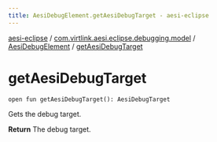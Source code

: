 ```yaml
---
title: AesiDebugElement.getAesiDebugTarget - aesi-eclipse
---
```


[aesi-eclipse](../../index.html) / [com.virtlink.aesi.eclipse.debugging.model](../index.html) / [AesiDebugElement](index.html) / [getAesiDebugTarget](.)

# getAesiDebugTarget

`open fun getAesiDebugTarget(): AesiDebugTarget`

Gets the debug target.

**Return**
The debug target.

